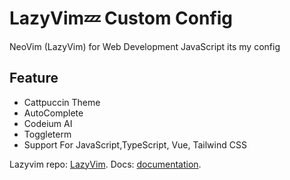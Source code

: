 # LazyVim💤 Custom Config

NeoVim (LazyVim) for Web Development JavaScript
its my config

## Feature

- Cattpuccin Theme
- AutoComplete
- Codeium AI
- Toggleterm
- Support For JavaScript,TypeScript, Vue, Tailwind CSS

Lazyvim repo: [LazyVim](https://github.com/LazyVim/LazyVim).
Docs: [documentation](https://lazyvim.github.io/installation).
